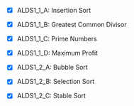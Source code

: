 - [x] ALDS1_1_A: Insertion Sort
- [x] ALDS1_1_B: Greatest Common Divisor
- [x] ALDS1_1_C: Prime Numbers
- [x] ALDS1_1_D: Maximum Profit
  
- [x] ALDS1_2_A: Bubble Sort
- [x] ALDS1_2_B: Selection Sort
- [x] ALDS1_2_C: Stable Sort
  
